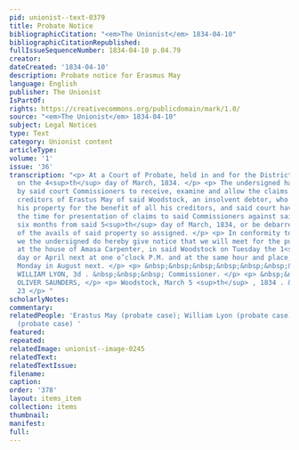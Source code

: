 ```yaml
---
pid: unionist--text-0379
title: Probate Notice
bibliographicCitation: "<em>The Unionist</em> 1834-04-10"
bibliographicCitationRepublished: 
fullIssueSequenceNumber: 1834-04-10 p.04.79
creator: 
dateCreated: '1834-04-10'
description: Probate notice for Erasmus May
language: English
publisher: The Unionist
IsPartOf: 
rights: https://creativecommons.org/publicdomain/mark/1.0/
source: "<em>The Unionist</em> 1834-04-10"
subject: Legal Notices
type: Text
category: Unionist content
articleType: 
volume: '1'
issue: '36'
transcription: "<p> At a Court of Probate, held in and for the District of Woodstock,
  on the 4<sup>th</sup> day of March, 1834. </p> <p> The undersigned having been appointed
  by said court Commissioners to receive, examine and allow the claims of the several
  creditors of Erastus May of said Woodstock, an insolvent debtor, who has assigned
  his property for the benefit of all his creditors, and said court having limited
  the time for presentation of claims to said Commissioners against said estate to
  six months from said 5<sup>th</sup> day of March, 1834, or be debarred any portion
  of the avails of said property so assigned. </p> <p> In conformity to said court,
  we the undersigned do hereby give notice that we will meet for the purpose aforesaid
  at the house of Amasa Carpenter, in said Woodstock on Tuesday the 1<sup>st</sup>
  day or April next at one o’clock P.M. and at the same hour and place, on the last
  Monday in August next. </p> <p> &nbsp;&nbsp;&nbsp;&nbsp;&nbsp;&nbsp;&nbsp;&nbsp;&nbsp;&nbsp;&nbsp;
  WILLIAM LYON, 3d . &nbsp;&nbsp;&nbsp; Commissioner. </p> <p> &nbsp;&nbsp;&nbsp;&nbsp;&nbsp;&nbsp;&nbsp;&nbsp;&nbsp;&nbsp;&nbsp;
  OLIVER SAUNDERS, </p> <p> Woodstock, March 5 <sup>th</sup> , 1834 . &nbsp;&nbsp;&nbsp;&nbsp;&nbsp;&nbsp;&nbsp;&nbsp;&nbsp;&nbsp;&nbsp;&nbsp;&nbsp;&nbsp;&nbsp;&nbsp;&nbsp;&nbsp;&nbsp;&nbsp;&nbsp;&nbsp;&nbsp;&nbsp;&nbsp;&nbsp;&nbsp;&nbsp;&nbsp;&nbsp;&nbsp;&nbsp;&nbsp;&nbsp;&nbsp;&nbsp;&nbsp;&nbsp;&nbsp;&nbsp;&nbsp;&nbsp;&nbsp;&nbsp;&nbsp;&nbsp;&nbsp;&nbsp;&nbsp;&nbsp;&nbsp;&nbsp;&nbsp;&nbsp;&nbsp;&nbsp;&nbsp;&nbsp;&nbsp;&nbsp;
  23 </p> "
scholarlyNotes: 
commentary: 
relatedPeople: 'Erastus May (probate case); William Lyon (probate case); Oliver Saunders
  (probate case) '
featured: 
repeated: 
relatedImage: unionist--image-0245
relatedText: 
relatedTextIssue: 
filename: 
caption: 
order: '378'
layout: items_item
collection: items
thumbnail: 
manifest: 
full: 
---
```

